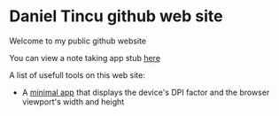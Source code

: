 # Daniel Tincu github web site
<p>Welcome to my public github website</p>
<p>You can view a note taking app stub <a href="./turmerik-notes/launch/index.html">here</a></p>

<p>A list of usefull tools on this web site:
  <ul>
    <li>A <a href="./device-stats/app/index.html">minimal app</a>
    that displays the device's DPI factor and the browser viewport's width and height</li>
  </ul>
</p>

